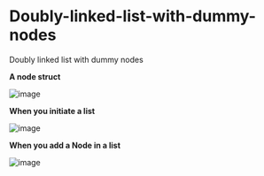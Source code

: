 # Doubly-linked-list-with-dummy-nodes
Doubly linked list with dummy nodes

<strong> A node struct </strong>


![image](https://user-images.githubusercontent.com/46551002/70389578-bfe70080-1a04-11ea-8e69-92c686850425.png)
  
  
  
  
  
  
  
  
<strong> When you initiate a list </strong>


![image](https://user-images.githubusercontent.com/46551002/70389580-c7a6a500-1a04-11ea-9402-a5de25c0c0ac.png)

  
  
  
  
  
  
  
<strong> When you add a Node in a list</strong>


![image](https://user-images.githubusercontent.com/46551002/70389583-d55c2a80-1a04-11ea-9265-e7ad5c84c6e4.png)

